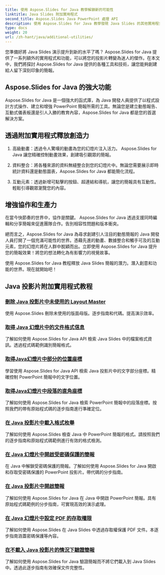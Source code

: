 ```yaml
---
title: 使用 Aspose.Slides for Java 教學解鎖新的可能性
linktitle: Java Slides 附加實用程式
second_title: Aspose.Slides Java PowerPoint 處理 API
description: 使用 Aspose.Slides for Java 教學發現 Java Slides 的其他實用程式。透過強大的功能提升您的簡報。立即探索！
type: docs
weight: 20
url: /zh-hant/java/additional-utilities/
---
```

您準備好將 Java Slides 演示提升到新的水平了嗎？ Aspose.Slides for Java 提供了一系列額外的實用程式和功能，可以將您的投影片轉變為迷人的傑作。在本文中，我們將探討 Aspose.Slides for Java 提供的各種工具和技術，讓您能夠創建給人留下深刻印象的簡報。

## Aspose.Slides for Java 的強大功能

Aspose.Slides for Java 是一個強大的函式庫，為 Java 開發人員提供了以程式設計方式操作、建立和增強 PowerPoint 簡報所需的工具。無論您是建立動態報告、互動式儀表板還是引人入勝的教育內容，Aspose.Slides for Java 都是您的首選解決方案。

## 透過附加實用程式釋放創造力

1. 高級動畫：透過令人驚嘆的動畫為您的幻燈片注入活力。 Aspose.Slides for Java 讓您精確控制動畫效果，創建吸引觀眾的簡報。

2. 資料整合：將各種來源的資料無縫整合到您的幻燈片中。無論您需要展示即時統計資料還是動態圖表，Aspose.Slides for Java 都能簡化流程。

3. 互動元素：透過新增可點擊的按鈕、超連結和導航，讓您的簡報具有互動性。輕鬆引導觀眾瀏覽您的內容。

## 增強協作和生產力

在當今快節奏的世界中，協作是關鍵。 Aspose.Slides for Java 透過支援同時編輯和分享簡報來促進團隊合作。告別相容性問題和版本衝突。

總而言之，Aspose.Slides for Java 為尋求創建引人注目的動態簡報的 Java 開發人員打開了一個充滿可能性的世界。憑藉先進的動畫、數據整合和觸手可及的互動元素，您的幻燈片將在人群中脫穎而出。立即使用 Aspose.Slides for Java 提升您的簡報效果！將您的想法轉化為有影響力的視覺故事。

使用 Aspose.Slides for Java 教程釋放 Java Slides 簡報的潛力。潛入創意和功能的世界。現在就開始吧！

## Java 投影片附加實用程式教程
### [刪除 Java 投影片中未使用的 Layout Master](./remove-unused-layout-master-in-java-slides/)
使用 Aspose.Slides 刪除未使用的版面母版。逐步指南和代碼。提高演示效率。
### [取得 Java 幻燈片中的文件格式信息](./get-file-format-information-in-java-slides/)
了解如何使用 Aspose.Slides for Java API 檢索 Java Slides 中的檔案格式資訊。透過程式碼範例識別簡報格式。
### [取得Java幻燈片中部分的位置座標](./get-position-coordinates-of-portion-in-java-slides/)
學習使用 Aspose.Slides for Java API 檢索 Java 投影片中的文字部分座標。精確控制 PowerPoint 簡報中的文字位置。
### [取得Java幻燈片中段落的直角座標](./get-rectangular-coordinates-of-paragraph-in-java-slides/)
了解如何使用 Aspose.Slides for Java 檢索 PowerPoint 簡報中的段落座標。按照我們的帶有原始程式碼的逐步指南進行準確定位。
### [在 Java 投影片中載入格式枚舉](./load-format-enumeration-in-java-slides/)
了解如何使用 Aspose.Slides 檢查 Java 中 PowerPoint 簡報的格式。請按照我們的逐步指南和原始程式碼範例進行有效的格式檢測。
### [在 Java 幻燈片中開啟受密碼保護的簡報](./open-password-protected-presentation-in-java-slides/)
在 Java 中解鎖受密碼保護的簡報。了解如何使用 Aspose.Slides for Java 開啟和存取受密碼保護的 PowerPoint 投影片。帶代碼的分步指南。
### [在 Java 投影片中開啟簡報](./open-presentation-in-java-slides/)
了解如何使用 Aspose.Slides for Java 在 Java 中開啟 PowerPoint 簡報。具有原始程式碼範例的分步指南，可實現高效的演示處理。
### [在 Java 幻燈片中設定 PDF 的存取權限](./set-access-permissions-to-pdf-in-java-slides/)
了解如何使用 Aspose.Slides 在 Java Slides 中透過存取權保護 PDF 文件。本逐步指南涵蓋密碼保護等內容。
### [在不載入 Java 投影片的情況下驗證簡報](./verify-presentation-without-loading-in-java-slides/)
了解如何使用 Aspose.Slides for Java 驗證簡報而不將它們載入到 Java Slides 中。透過此逐步指南有效確保文件完整性。